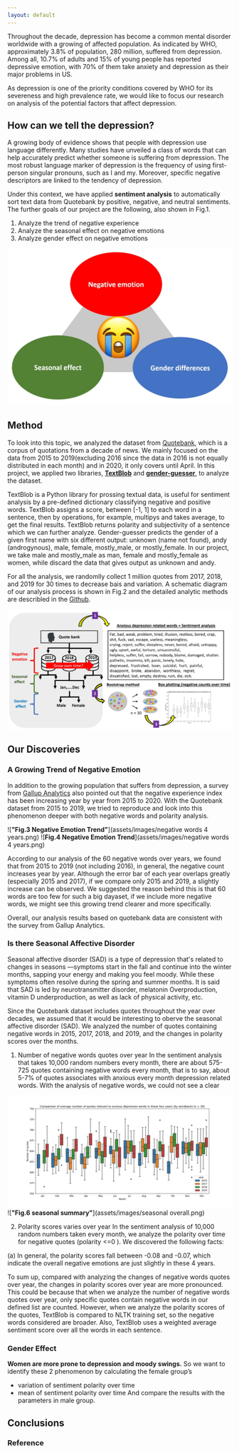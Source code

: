 ```yaml
---
layout: default
---
```


Throughout the decade, depression has become a common mental disorder worldwide with a growing of affected population. As indicated by WHO, approximately 3.8% of population, 280 million, suffered from depression. Among all, 10.7% of adults and 15% of young people has reported depressive emotion, with 70% of them take anxiety and depression as their major problems in US. 

As depression is one of the priority conditions covered by WHO for its severeness and high prevalence rate, we would like to focus our research on analysis of the potential factors that affect depression.

## How can we tell the depression?
A growing body of evidence shows that people with depression use language differently. Many studies have unveiled a class of words that can help accurately predict whether someone is suffering from depression. The most robust language marker of depression is the frequency of using first-person singular pronouns, such as I and my. Moreover, specific negative descriptors are linked to the tendency of depression.

Under this context, we have applied **sentiment analysis** to automatically sort text data from Quotebank by positive, negative, and neutral sentiments. The further goals of our project are the following, also shown in Fig.1.
1. Analyze the trend of negative experience
2. Analyze the seasonal effect on negative emotions
3. Analyze gender effect on negative emotions

![**"Fig.1 Main Goals"**](assets/images/factor.jpg)

## Method
To look into this topic, we analyzed the dataset from [Quotebank](./another-page.html), which is a corpus of quotations from a decade of news. We mainly focused on the data from 2015 to 2019(excluding 2016 since the data in 2016 is not equally distributed in each month) and in 2020, it only covers until April. In this project, we applied two libraries, **[TextBlob](https://pypi.org/project/textblob/0.9.0/)** and **[gender-guesser](https://pypi.org/project/gender-guesser/)**, to analyze the dataset. 

TextBlob is a Python library for prossing textual data, is useful for sentiment analysis by a pre-defined dictionary classifying negative and positive words. TextBlob assigns a score, between [-1, 1] to each word in a sentence, then by operations, for example, multipys and takes average, to get the final results. TextBlob returns polarity and subjectivity of a sentence which we can further analyze. Gender-guesser predicts the gender of a given first name with six different output: unknown (name not found), andy (androgynous), male, female, mostly_male, or mostly_female. In our project, we take male and mostly_male as man, female and mostly_female as women, while discard the data that gives output as unknown and andy.

For all the analysis, we randomlly collect 1 million quotes from 2017, 2018, and 2019 for 30 times to decrease bais and variation. A 
schematic diagram of our analysis process is shown in Fig.2 and the detailed analytic methods are describled in the [Github](./another-page.html).

![**"Fig.2 Method"**](assets/images/method.jpg)

## Our Discoveries
### A Growing Trend of Negative Emotion 
In addition to the growing population that suffers from depression, a survey from [Gallup Analytics](https://hcabarbieri.it/2021/07/21/2020-was-the-year-of-negative-emotions-poll-finds/) also pointed out that the negative experience index has been increasing year by year from 2015 to 2020. With the Quotebank dataset from 2015 to 2019, we tried to reproduce and look into this phenomenon deeper with both negative words and polarity analysis.

![**"Fig.3 Negative Emotion Trend"**](assets/images/negative words 4 years.png)
![**Fig.4 Negative Emotion Trend**](assets/images/negative words 4 years.png)

According to our analysis of the 60 negative words over years, we found that from 2015 to 2019 (not including 2016), in general, the negative count increases year by year. Although the error bar of each year overlaps greatly (especially 2015 and 2017), if we compare only 2015 and 2019, a slightly increase can be observed. We suggested the reason behind this is that 60 words are too few for such a big dayaset, if we include more negative words, we might see this growing trend clearer and more specifically.

Overall, our analysis results based on quotebank data are consistent with the survey from Gallup Analytics.

### Is there Seasonal Affective Disorder 
Seasonal affective disorder (SAD) is a type of depression that's related to changes in seasons —symptoms start in the fall and continue into the winter months, sapping your energy and making you feel moody. While these symptoms often resolve during the spring and summer months. It is said that SAD is led by neurotransmitter disorder, melatonin Overproduction, vitamin D underproduction, as well as lack of physical activity, etc.

Since the Quotebank dataset includes quotes throughout the year over decades, we assumed that it would be interesting to oberve the seasonal affective disorder (SAD). We analyzed the number of quotes containing negative words in 2015, 2017, 2018, and 2019, and the changes in polarity scores over the months.

1. Number of negative words quotes over year
In the sentiment analysis that takes 10,000 random numbers every month, there are about 575-725 quotes containing negative words every month, that is to say, about 5-7% of quotes associates with anxious every month depression related words. With the analysis of negative words, we could not see a clear 

![**"Fig.5 seasonal"**](assets/images/seasonal.png)
![**"Fig.6 seasonal summary"**](assets/images/seasonal overall.png)

2. Polarity scores varies over year
In the sentiment analysis of 10,000 random numbers taken every month, we analyze the polarity over time for negative quotes (polarity <=0 ). We discovered the following facts:

(a) In general, the polarity scores fall between -0.08 and -0.07, which indicate the overall negative emotions are just slightly in these 4 years.

To sum up, compared with analyzing the changes of negative words quotes over year, the changes in polarity scores over year are more pronounced. This could be because that when we analyze the number of negative words quotes over year, only specific quotes contain negative words in our defined list are counted. However, when we analyze the polarity scores of the quotes, TextBlob is compared to NLTK training set, so the negative words considered are broader. Also, TextBlob uses a weighted average sentiment score over all the words in each sentence.



### Gender Effect
**Women are more prone to depression and moody swings.** So we want to identify these 2 phenomenon by calculating the female group’s 
- variation of sentiment polarity over time 
- mean of sentiment polarity over time 
And compare the results with the parameters in male group.


## Conclusions

### Reference
